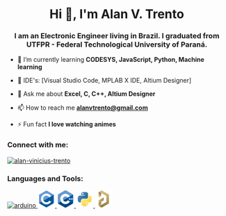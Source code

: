 <h1 align="center">Hi 👋, I'm Alan V. Trento</h1>
<h3 align="center">I am an Electronic Engineer living in Brazil. I graduated from UTFPR - Federal Technological University of Paraná.</h3>

- 🌱 I’m currently learning **CODESYS, JavaScript, Python, Machine learning**

- 🔧 IDE's: [Visual Studio Code, MPLAB X IDE, Altium Designer]

- 💬 Ask me about **Excel, C, C++, Altium Designer**

- 📫 How to reach me **alanvtrento@gmail.com**

- ⚡ Fun fact **I love watching animes**

<h3 align="left">Connect with me:</h3>
<p align="left">
<a href="https://linkedin.com/in/alan-vinicius-trento" target="blank"><img align="center" src="https://raw.githubusercontent.com/rahuldkjain/github-profile-readme-generator/master/src/images/icons/Social/linked-in-alt.svg" alt="alan-vinicius-trento" height="30" width="40" /></a>
</p>

<h3 align="left">Languages and Tools:</h3>
<p align="left"> <a href="https://www.arduino.cc/" target="_blank" rel="noreferrer"> <img src="https://cdn.worldvectorlogo.com/logos/arduino-1.svg" alt="arduino" width="40" height="40"/> </a> <a href="https://www.cprogramming.com/" target="_blank" rel="noreferrer"> <img src="https://raw.githubusercontent.com/devicons/devicon/master/icons/c/c-original.svg" alt="c" width="40" height="40"/> </a> <a href="https://www.w3schools.com/cpp/" target="_blank" rel="noreferrer"> <img src="https://raw.githubusercontent.com/devicons/devicon/master/icons/cplusplus/cplusplus-original.svg" alt="cplusplus" width="40" height="40"/> </a> <a href="https://www.python.org" target="_blank" rel="noreferrer"> <img src="https://raw.githubusercontent.com/devicons/devicon/master/icons/python/python-original.svg" alt="python" width="40" height="40"/> </a> 
<a href="https://www.altium.com" target="_blank" rel="noreferrer"> <img src="https://raw.githubusercontent.com/github/explore/7af95003139e68a3a54e382bb4f23a72836ef348/topics/altium-designer/altium-designer.png" alt="altium" width="40" height="40"/> </a> </p>

